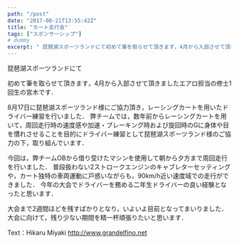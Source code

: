 ```yaml
---
path: "/post"
date: "2017-08-21T13:55:42Z"
title: "カート走行会"
tags: ["スポンサーシップ"]
# dummy
excerpt: " 琵琶湖スポーツランドにて初めて筆を取らせて頂きます，4月から入部させて頂きましたエアロ担当の修士1回生の宮木です．8月17日に琵琶湖スポーツランド様にご協力頂き，レーシングカートを用いたドライバー..."
---
```


[](21-1.jpg) 琵琶湖スポーツランドにて

初めて筆を取らせて頂きます，4月から入部させて頂きましたエアロ担当の修士1回生の宮木です．

8月17日に琵琶湖スポーツランド様にご協力頂き，レーシングカートを用いたドライバー練習を行いました．
弊チームでは，数年前からレーシングカートを用いて，周回走行時の速度感や加速・ブレーキング時および旋回時のGに身体や目を慣れさせることを目的にドライバー練習として琵琶湖スポーツランド様のご協力の下，取り組んでいます．

今回は，弊チームOBから借り受けたマシンを使用して朝から夕方まで周回走行を行いました．
普段扱わない2ストロークエンジンのキャブレターセッティングや，カート独特の車両運動に戸惑いながらも，90km/h近い速度域での走行ができました．
今年の大会でドライバーを務める二年生ドライバーの良い経験となったと思います．

大会まで2週間ほどを残すばかりとなり，いよいよ目前となってまいりました．
大会に向けて，残り少ない期間を精一杯頑張りたいと思います．

Text：Hikaru Miyaki
http://www.grandelfino.net